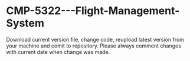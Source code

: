 # CMP-5322---Flight-Management-System
Download current version file, change code, reupload latest version from your machine and comit to repository. Please always comment changes with current date when change was made.
